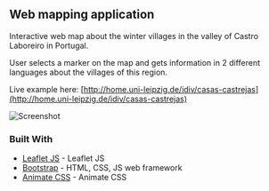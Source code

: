 ## Web mapping application

Interactive web map about the winter villages in the valley of Castro Laboreiro in Portugal.

User selects a marker on the map and gets information in 2 different languages about the villages of this region.

Live example here: [http://home.uni-leipzig.de/idiv/casas-castrejas](http://home.uni-leipzig.de/idiv/casas-castrejas)


![Screenshot](http://home.uni-leipzig.de/idiv/casas-castrejas/screen.png)

### Built With

* [Leaflet JS](http://leafletjs.com/) - Leaflet JS
* [Bootstrap](http://getbootstrap.com/) - HTML, CSS, JS web framework
* [Animate CSS](https://daneden.github.io/animate.css/) - Animate CSS
